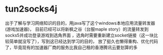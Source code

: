 # tun2socks4j

出于了解与学习网络知识的目的，用java写了这个windows本地应用流量转发器(游戏加速器)，
目前已经可以将新枫之谷（台服maple story）的流量转发到socks5并成功登录游戏到选角界面
，选角时需要重新建立socket链接（这一块比较简单就没写了），写到这已经达到学习的目的，
放了挺久也懒得重构、优化代码了，毕竟现有的加速器厂商的服务比我自己租的香港腾讯云要划算的多
